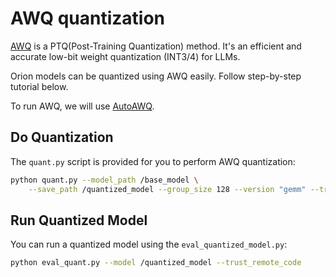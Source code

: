 # AWQ quantization


[AWQ](https://github.com/mit-han-lab/llm-awq) is a PTQ(Post-Training Quantization)
method. It's an efficient and accurate low-bit weight quantization (INT3/4) for LLMs.

Orion models can be quantized using AWQ easily.
Follow step-by-step tutorial below.

To run AWQ, we will use [AutoAWQ](https://github.com/casper-hansen/AutoAWQ).

## Do Quantization

The `quant.py` script is provided for you to perform AWQ quantization:

```bash
python quant.py --model_path /base_model \
    --save_path /quantized_model --group_size 128 --version "gemm" --trust_remote_code
```

## Run Quantized Model

You can run a quantized model using the `eval_quantized_model.py`:

```bash
python eval_quant.py --model /quantized_model --trust_remote_code
```
